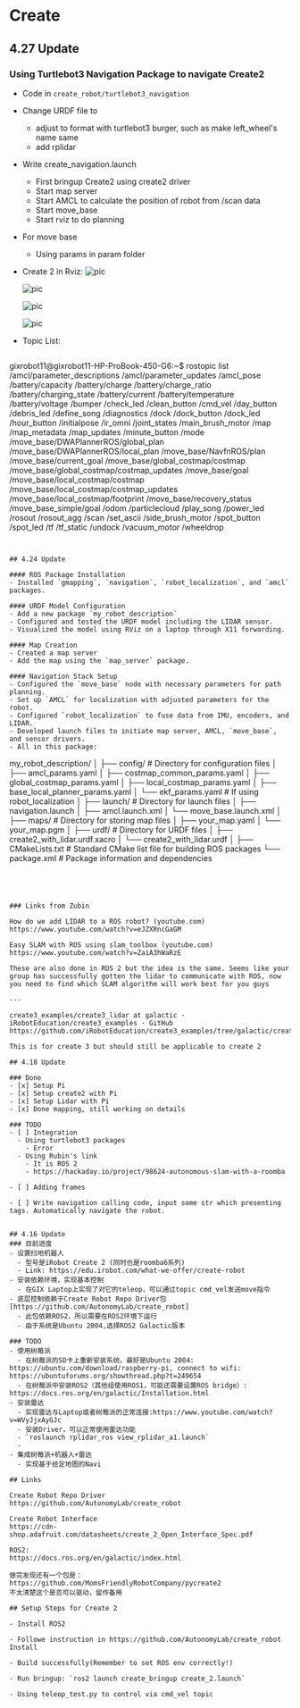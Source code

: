 # Create 

## 4.27 Update

### Using Turtlebot3 Navigation Package to navigate Create2

- Code in `create_robot/turtlebot3_navigation`
- Change URDF file to
  - adjust to format with turtlebot3 burger, such as make left_wheel's name same
  - add rplidar
- Write create_navigation.launch
   - First bringup Create2 using create2 driver
   - Start map server
   - Start AMCL to calculate the position of robot from /scan data
   - Start move_base
   - Start rviz to do planning
- For move base
   - Using params in param folder

- Create 2 in Rviz:
  ![pic](./imgs/1.png)

  ![pic](./imgs/2.png)

  ![pic](./imgs/3.png)

  ![pic](./imgs/4.png)



- Topic List:

  ```
gixrobot11@gixrobot11-HP-ProBook-450-G6:~$ rostopic list
/amcl/parameter_descriptions
/amcl/parameter_updates
/amcl_pose
/battery/capacity
/battery/charge
/battery/charge_ratio
/battery/charging_state
/battery/current
/battery/temperature
/battery/voltage
/bumper
/check_led
/clean_button
/cmd_vel
/day_button
/debris_led
/define_song
/diagnostics
/dock
/dock_button
/dock_led
/hour_button
/initialpose
/ir_omni
/joint_states
/main_brush_motor
/map
/map_metadata
/map_updates
/minute_button
/mode
/move_base/DWAPlannerROS/global_plan
/move_base/DWAPlannerROS/local_plan
/move_base/NavfnROS/plan
/move_base/current_goal
/move_base/global_costmap/costmap
/move_base/global_costmap/costmap_updates
/move_base/goal
/move_base/local_costmap/costmap
/move_base/local_costmap/costmap_updates
/move_base/local_costmap/footprint
/move_base/recovery_status
/move_base_simple/goal
/odom
/particlecloud
/play_song
/power_led
/rosout
/rosout_agg
/scan
/set_ascii
/side_brush_motor
/spot_button
/spot_led
/tf
/tf_static
/undock
/vacuum_motor
/wheeldrop

  ```
 

## 4.24 Update

#### ROS Package Installation
- Installed `gmapping`, `navigation`, `robot_localization`, and `amcl` packages.

#### URDF Model Configuration
- Add a new package `my_robot_description`
- Configured and tested the URDF model including the LIDAR sensor.
- Visualized the model using RViz on a laptop through X11 forwarding.

#### Map Creation
- Created a map server
- Add the map using the `map_server` package.

#### Navigation Stack Setup
- Configured the `move_base` node with necessary parameters for path planning.
- Set up `AMCL` for localization with adjusted parameters for the robot.
- Configured `robot_localization` to fuse data from IMU, encoders, and LIDAR.
- Developed launch files to initiate map server, AMCL, `move_base`, and sensor drivers.
- All in this package:
```
my_robot_description/
│
├── config/                 # Directory for configuration files
│   ├── amcl_params.yaml
│   ├── costmap_common_params.yaml
│   ├── global_costmap_params.yaml
│   ├── local_costmap_params.yaml
│   ├── base_local_planner_params.yaml
│   └── ekf_params.yaml     # If using robot_localization
│
├── launch/                 # Directory for launch files
│   ├── navigation.launch
│   ├── amcl.launch.xml
│   └── move_base.launch.xml
│
├── maps/                   # Directory for storing map files
│   ├── your_map.yaml
│   └── your_map.pgm
│
├── urdf/                   # Directory for URDF files
│   ├── create2_with_lidar.urdf.xacro
│   └── create2_with_lidar.urdf
│
├── CMakeLists.txt          # Standard CMake list file for building ROS packages
└── package.xml             # Package information and dependencies

```




### Links from Zubin

How do we add LIDAR to a ROS robot? (youtube.com) https://www.youtube.com/watch?v=eJZXRncGaGM 

Easy SLAM with ROS using slam_toolbox (youtube.com) https://www.youtube.com/watch?v=ZaiA3hWaRzE 
 
These are also done in ROS 2 but the idea is the same. Seems like your group has successfully gotten the lidar to communicate with ROS, now you need to find which SLAM algorithm will work best for you guys

---

create3_examples/create3_lidar at galactic · iRobotEducation/create3_examples · GitHub https://github.com/iRobotEducation/create3_examples/tree/galactic/create3_lidar 
 
This is for create 3 but should still be applicable to create 2

## 4.18 Update

### Done
- [x] Setup Pi
- [x] Setup create2 with Pi
- [x] Setup Lidar with Pi
- [x] Done mapping, still working on details

### TODO
- [ ] Integration
  - Using turtlebot3 packages
    - Error
  - Using Rubin's link
    - It is ROS 2
    - https://hackaday.io/project/98624-autonomous-slam-with-a-roomba 
   
- [ ] Adding frames

- [ ] Write navigation calling code, input some str which presenting tags. Automatically navigate the robot.
  

## 4.16 Update
### 目前进度
- 设置扫地机器人
  - 型号是iRobot Create 2 (同时也是roomba6系列)
  - Link: https://edu.irobot.com/what-we-offer/create-robot 
- 安装依赖环境，实现基本控制
  - 在GIX Laptop上实现了对它的teleop，可以通过topic cmd_vel发送move指令
- 底层控制依赖于Create Robot Repo Driver包 [https://github.com/AutonomyLab/create_robot]
  - 此包依赖ROS2，所以需要在ROS2环境下运行
  - 由于系统是Ubuntu 2004,选择ROS2 Galactic版本
 
### TODO
- 使用树莓派
  - 在树莓派的SD卡上重新安装系统，最好是Ubuntu 2004: https://ubuntu.com/download/raspberry-pi, connect to wifi: https://ubuntuforums.org/showthread.php?t=249654
  - 在树莓派中安装ROS2（其他组使用ROS1，可能还需要设置ROS bridge）: https://docs.ros.org/en/galactic/Installation.html
- 安装雷达
  - 实现雷达与Laptop或者树莓派的正常连接:https://www.youtube.com/watch?v=WVyJjxAyGJc
  - 安装Driver，可以正常使用雷达功能
  - `roslaunch rplidar_ros view_rplidar_a1.launch`
  - 
- 集成树莓派+机器人+雷达
  - 实现基于给定地图的Navi

## Links

Create Robot Repo Driver
https://github.com/AutonomyLab/create_robot 

Create Robot Interface
https://cdn-shop.adafruit.com/datasheets/create_2_Open_Interface_Spec.pdf 

ROS2:
https://docs.ros.org/en/galactic/index.html

做完发现还有一个包是：https://github.com/MomsFriendlyRobotCompany/pycreate2 
不太清楚这个是否可以驱动，留作备用

## Setup Steps for Create 2

- Install ROS2

- Followe instruction in https://github.com/AutonomyLab/create_robot Install

- Build successfully(Remember to set ROS env correctly!)

- Run bringup: `ros2 launch create_bringup create_2.launch`

- Using teleop_test.py to control via cmd_vel topic

